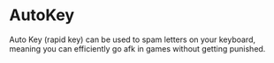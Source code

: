# AutoKey
Auto Key (rapid key) can be used to spam letters on your keyboard, meaning you can efficiently go afk in games without getting punished.
